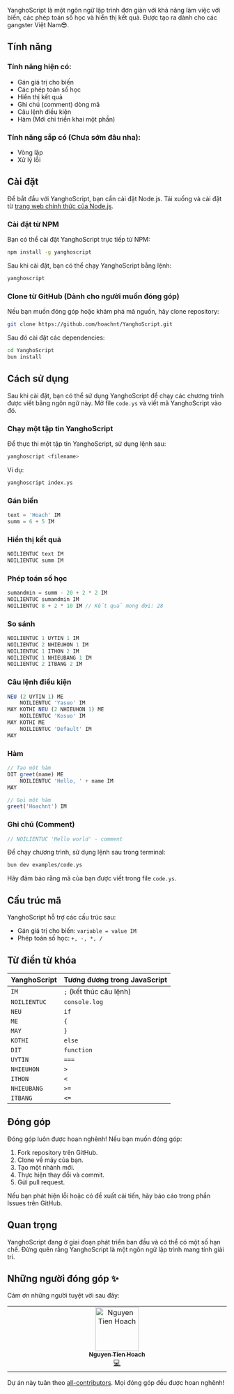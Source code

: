 YanghoScript là một ngôn ngữ lập trình đơn giản với khả năng làm việc với biến, các phép toán số học và hiển thị kết quả. Được tạo ra dành cho các gangster Việt Nam😎.

## Tính năng

### Tính năng hiện có:

-   Gán giá trị cho biến
-   Các phép toán số học
-   Hiển thị kết quả
-   Ghi chú (comment) dòng mã
-   Câu lệnh điều kiện
-   Hàm (Mới chỉ triển khai một phần)

### Tính năng sắp có (Chưa sớm đâu nha):

-   Vòng lặp
-   Xử lý lỗi

## Cài đặt

Để bắt đầu với YanghoScript, bạn cần cài đặt Node.js. Tải xuống và cài đặt từ [trang web chính thức của Node.js](https://nodejs.org/).

### Cài đặt từ NPM

Bạn có thể cài đặt YanghoScript trực tiếp từ NPM:

```bash
npm install -g yanghoscript
```

Sau khi cài đặt, bạn có thể chạy YanghoScript bằng lệnh:

```bash
yanghoscript
```

### Clone từ GitHub (Dành cho người muốn đóng góp)

Nếu bạn muốn đóng góp hoặc khám phá mã nguồn, hãy clone repository:

```bash
git clone https://github.com/hoachnt/YanghoScript.git
```

Sau đó cài đặt các dependencies:

```bash
cd YanghoScript
bun install
```

## Cách sử dụng

Sau khi cài đặt, bạn có thể sử dụng YanghoScript để chạy các chương trình được viết bằng ngôn ngữ này. Mở file `code.ys` và viết mã YanghoScript vào đó.

### Chạy một tập tin YanghoScript

Để thực thi một tập tin YanghoScript, sử dụng lệnh sau:

```bash
yanghoscript <filename>
```

Ví dụ:

```bash
yanghoscript index.ys
```

### Gán biến

```javascript
text = 'Hoach' IM
summ = 6 + 5 IM
```

### Hiển thị kết quả

```javascript
NOILIENTUC text IM
NOILIENTUC summ IM
```

### Phép toán số học

```javascript
sumandmin = summ - 20 + 2 * 2 IM
NOILIENTUC sumandmin IM
NOILIENTUC 8 + 2 * 10 IM // Kết quả mong đợi: 28
```

### So sánh

```javascript
NOILIENTUC 1 UYTIN 1 IM
NOILIENTUC 2 NHIEUHON 1 IM
NOILIENTUC 1 ITHON 2 IM
NOILIENTUC 1 NHIEUBANG 1 IM
NOILIENTUC 2 ITBANG 2 IM
```

### Câu lệnh điều kiện

```javascript
NEU (2 UYTIN 1) ME
    NOILIENTUC 'Yasuo' IM
MAY KOTHI NEU (2 NHIEUHON 1) ME
    NOILIENTUC 'Kosuo' IM
MAY KOTHI ME
    NOILIENTUC 'Default' IM
MAY
```

### Hàm

```javascript
// Tạo một hàm
DIT greet(name) ME
    NOILIENTUC 'Hello, ' + name IM
MAY

// Gọi một hàm
greet('Hoachnt') IM
```

### Ghi chú (Comment)

```javascript
// NOILIENTUC 'Hello world' - comment
```

Để chạy chương trình, sử dụng lệnh sau trong terminal:

```bash
bun dev examples/code.ys
```

Hãy đảm bảo rằng mã của bạn được viết trong file `code.ys`.

## Cấu trúc mã

YanghoScript hỗ trợ các cấu trúc sau:

-   Gán giá trị cho biến: `variable = value IM`
-   Phép toán số học: `+, -, *, /`

## Từ điển từ khóa

| YanghoScript | Tương đương trong JavaScript |
| ------------ | ---------------------------- |
| `IM`         | `;` (kết thúc câu lệnh)      |
| `NOILIENTUC` | `console.log`                |
| `NEU`        | `if`                         |
| `ME`         | `{`                          |
| `MAY`        | `}`                          |
| `KOTHI`      | `else`                       |
| `DIT`        | `function`                   |
| `UYTIN`      | `===`                        |
| `NHIEUHON`   | `>`                          |
| `ITHON`      | `<`                          |
| `NHIEUBANG`  | `>=`                         |
| `ITBANG`     | `<=`                         |

## Đóng góp

Đóng góp luôn được hoan nghênh! Nếu bạn muốn đóng góp:

1. Fork repository trên GitHub.
2. Clone về máy của bạn.
3. Tạo một nhánh mới.
4. Thực hiện thay đổi và commit.
5. Gửi pull request.

Nếu bạn phát hiện lỗi hoặc có đề xuất cải tiến, hãy báo cáo trong phần Issues trên GitHub.

## Quan trọng

YanghoScript đang ở giai đoạn phát triển ban đầu và có thể có một số hạn chế. Đừng quên rằng YanghoScript là một ngôn ngữ lập trình mang tính giải trí.

## Những người đóng góp ✨

Cảm ơn những người tuyệt vời sau đây:

<!-- ALL-CONTRIBUTORS-LIST:START - Do not remove or modify this section -->
<!-- prettier-ignore-start -->
<!-- markdownlint-disable -->
<table>
  <tbody>
    <tr>
      <td align="center" valign="top" width="14.28%"><a href="https://hoachnt.com/"><img src="https://avatars.githubusercontent.com/u/91771575?v=4?s=100" width="100px;" alt="Nguyen Tien Hoach"/><br /><sub><b>Nguyen Tien Hoach</b></sub></a><br /><a href="https://github.com/hoachnt/YanghoScript/commits?author=hoachnt" title="Code">💻</a></td>
    </tr>
  </tbody>
</table>

<!-- markdownlint-restore -->
<!-- prettier-ignore-end -->

<!-- ALL-CONTRIBUTORS-LIST:END -->

Dự án này tuân theo [all-contributors](https://github.com/all-contributors/all-contributors). Mọi đóng góp đều được hoan nghênh!
